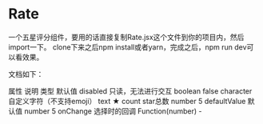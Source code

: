 # Rate

一个五星评分组件，要用的话直接复制Rate.jsx这个文件到你的项目内，然后import一下。
clone下来之后npm install或者yarn，完成之后，npm run dev可以看效果。


文档如下：

属性	                       说明	                                 类型	                           默认值
disabled	             只读，无法进行交互	                            boolean	                         false
character	             自定义字符（不支持emoji）                       text	                                 ★
count	                     star总数	                                  number	                        5
defaultValue	             默认值	                                 number	                               5
onChange	             选择时的回调	                              Function(number)	                            -
